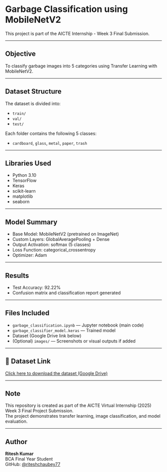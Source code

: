 # Garbage Classification using MobileNetV2

This project is part of the AICTE Internship - Week 3 Final Submission.

---

## Objective

To classify garbage images into 5 categories using Transfer Learning with MobileNetV2.

---

## Dataset Structure

The dataset is divided into:
- `train/`
- `val/`
- `test/`

Each folder contains the following 5 classes:
- `cardboard`, `glass`, `metal`, `paper`, `trash`

---

## Libraries Used

- Python 3.10
- TensorFlow
- Keras
- scikit-learn
- matplotlib
- seaborn

---

## Model Summary

- Base Model: MobileNetV2 (pretrained on ImageNet)
- Custom Layers: GlobalAveragePooling + Dense
- Output Activation: softmax (5 classes)
- Loss Function: categorical_crossentropy
- Optimizer: Adam

---

## Results

- Test Accuracy: 92.22%
- Confusion matrix and classification report generated

---

## Files Included

- `garbage_classification.ipynb` — Jupyter notebook (main code)
- `garbage_classifier_model.keras` — Trained model
- Dataset (Google Drive link below)
- (Optional) `images/` — Screenshots or visual outputs if added

---

## 📁 Dataset Link

[Click here to download the dataset (Google Drive)](https://drive.google.com/file/d/1VJ_Jh-XUc0bsLQMYbnlM1OHow2OKRRUI/view?usp=sharing)

---

## Note

This repository is created as part of the AICTE Virtual Internship (2025) Week 3 Final Project Submission.  
The project demonstrates transfer learning, image classification, and model evaluation.

---

## Author

**Ritesh Kumar**  
BCA Final Year Student  
GitHub: [@riteshchaubey77](https://github.com/riteshchaubey77)
